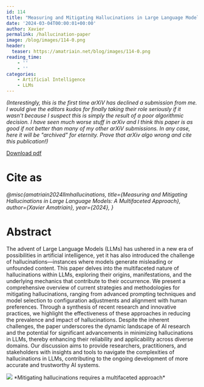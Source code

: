 ```yaml
---
id: 114
title: "Measuring and Mitigating Hallucinations in Large Language Models: A Multifaceted Approach"
date: '2024-03-04T00:00:01+00:00'
author: Xavier
permalink: /hallucination-paper
image: /blog/images/114-0.png
header:
  teaser: https://amatriain.net/blog/images/114-0.png
reading_time:
    - ''
    - ''
categories:
    - Artificial Intelligence
    - LLMs
---
```


*(Interestingly, this is the first time arXiV has declined a submission from me. I would give the editors kudos for finally taking their role seriously if it wasn't because I suspect this is simply the result of a poor algorithmic decision. I have seen much worse stuff in arXiv and I think this paper is as good if not better than many of my other arXiV submissions. In any case, here it will be "archived" for eternity. Prove that arXiv algo wrong and cite this publication!)*

[Download pdf](https://amatriain.net/blog/images/Mitigating_Hallucinations.pdf)

# Cite as

*@misc{amatriain2024llmhallucinations,
      title={Measuring and Mitigating Hallucinations in Large Language Models: A Multifaceted Approach}, 
      author={Xavier Amatriain},
      year={2024},
}*

# Abstract

The advent of Large Language Models (LLMs) has ushered in a new era of possibilities in artificial intelligence, yet it has also introduced the challenge of hallucinations—instances where models generate misleading or unfounded content. This paper delves into the multifaceted nature of hallucinations within LLMs, exploring their origins, manifestations, and the underlying mechanics that contribute to their occurrence. We present a comprehensive overview of current strategies and methodologies for mitigating hallucinations, ranging from advanced prompting techniques and model selection to configuration adjustments and alignment with human preferences. Through a synthesis of recent research and innovative practices, we highlight the effectiveness of these approaches in reducing the prevalence and impact of hallucinations. Despite the inherent challenges, the paper underscores the dynamic landscape of AI research and the potential for significant advancements in minimizing hallucinations in LLMs, thereby enhancing their reliability and applicability across diverse domains. Our discussion aims to provide researchers, practitioners, and stakeholders with insights and tools to navigate the complexities of hallucinations in LLMs, contributing to the ongoing development of more accurate and trustworthy AI systems.


<img src="/blog/images/114-0.png">
*Mitigating hallucinations requires a multifaceted approach*
